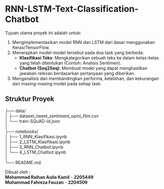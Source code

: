 # RNN-LSTM-Text-Classification-Chatbot
     
Tujuan utama proyek ini adalah untuk:
1.  Mengimplementasikan model RNN dan LSTM dari dasar menggunakan Keras/TensorFlow.     
2.  Menerapkan model-model tersebut pada dua task yang berbeda:     
    * **Klasifikasi Teks**: Mengkategorikan sebuah teks ke dalam kelas-kelas yang telah ditentukan (Contoh: Analisis Sentimen).     
    * **Chatbot (Seq2Seq)**: Membuat model yang dapat menghasilkan jawaban relevan berdasarkan pertanyaan yang diberikan.     
3.  Menganalisis dan membandingkan performa, kelebihan, dan kekurangan dari masing-masing model pada setiap task.
     
## Struktur Proyek        
├── data/      
│   ├── dataset_tweet_sentiment_opini_film.csv      
│   └── train-SQuAD-id.json     
│      
├── notebooks/     
│   ├── 1_RNN_Klasifikasi.ipynb     
│   ├── 2_LSTM_Klasifikasi.ipynb     
│   ├── 3_RNN_Chatbot.ipynb     
│   └── 4_LSTM_Chatbot.ipynb     
│     
└── README.md     

Dibuat oleh :     
**Mohammad Raihan Aulia Kamil** - **2205449**     
**Muhammad Fahreza Fauzan** - **2204509**
